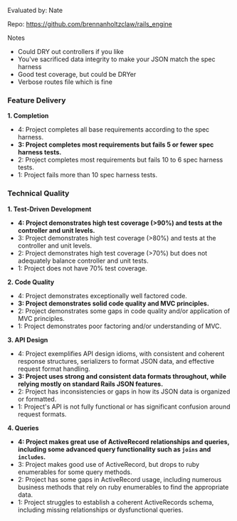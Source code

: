 Evaluated by: Nate

Repo: https://github.com/brennanholtzclaw/rails_engine

Notes

- Could DRY out controllers if you like
- You've sacrificed data integrity to make your JSON match the spec harness
- Good test coverage, but could be DRYer
- Verbose routes file which is fine

### Feature Delivery

**1. Completion**

* 4: Project completes all base requirements according to the spec harness.
* **3: Project completes most requirements but fails 5 or fewer spec harness tests.**
* 2: Project completes most requirements but fails 10 to 6 spec harness tests.
* 1: Project fails more than 10 spec harness tests.

### Technical Quality

**1. Test-Driven Development**

* **4: Project demonstrates high test coverage (>90%) and tests at the controller and unit levels.**
* 3: Project demonstrates high test coverage (>80%) and tests at the controller and unit levels.
* 2: Project demonstrates high test coverage (>70%) but does not adequately balance controller and unit tests.
* 1: Project does not have 70% test coverage.

**2. Code Quality**

* 4: Project demonstrates exceptionally well factored code.
* **3: Project demonstrates solid code quality and MVC principles.**
* 2: Project demonstrates some gaps in code quality and/or application of MVC principles.
* 1: Project demonstrates poor factoring and/or understanding of MVC.

**3. API Design**

* 4: Project exemplifies API design idioms, with consistent and coherent response structures, serializers to format JSON data, and effective request format handling.
* **3: Project uses strong and consistent data formats throughout, while relying mostly on standard Rails JSON features.**
* 2: Project has inconsistencies or gaps in how its JSON data is organized or formatted.
* 1: Project's API is not fully functional or has significant confusion around request formats.

**4. Queries**

* **4: Project makes great use of ActiveRecord relationships and queries, including some advanced query functionality such as `joins` and `includes`.**
* 3: Project makes good use of ActiveRecord, but drops to ruby enumerables for some query methods.
* 2: Project has some gaps in ActiveRecord usage, including numerous business methods that rely on ruby enumerables to find the appropriate data.
* 1: Project struggles to establish a coherent ActiveRecords schema, including missing relationships or dysfunctional queries.
